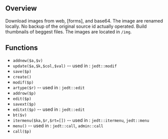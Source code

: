 ## Overview

Download images from web, [forms], and base64.
The image are renamed locally.
No backup of the original source id actually operated.
Build thumbnails of beggest files.
The images are located in `/img`.

## Functions

- `addnew($a,$v)`
- `update($a,$k,$col,$val)` -- used in : `jedt::modif`
- `save($p)`
- `create()`
- `modif($p)`
- `artype($r)` -- used in : `jedt::edit`
- `addrow($p)`
- `edit($p)`
- `savext($p)`
- `editxt($p)` -- used in : `jedt::edit`
- `bt($v)`
- `itermenu($ka,$r,$rt=[])` -- used in : `jedt::itermenu`, `jedt::menu`
- `menu()` -- used in : `jedt::call`, `admin::call`
- `call($p)`
